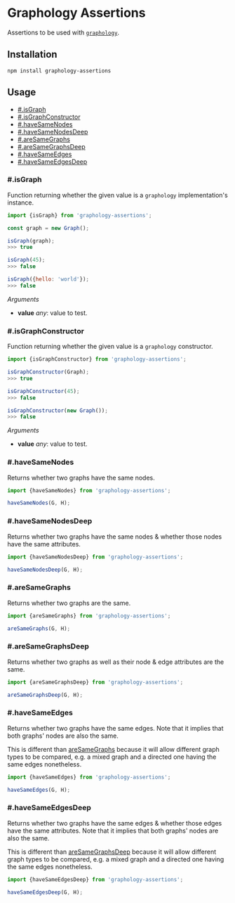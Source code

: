 # Graphology Assertions

Assertions to be used with [`graphology`](https://graphology.github.io).

## Installation

```
npm install graphology-assertions
```

## Usage

- [#.isGraph](#isgraph)
- [#.isGraphConstructor](#isgraphconstructor)
- [#.haveSameNodes](#hassamenodes)
- [#.haveSameNodesDeep](#hassamenodesdeep)
- [#.areSameGraphs](#issamegraph)
- [#.areSameGraphsDeep](#issamegraphdeep)
- [#.haveSameEdges](#havesameedges)
- [#.haveSameEdgesDeep](#havesameedgesdeep)

### #.isGraph

Function returning whether the given value is a `graphology` implementation's instance.

```js
import {isGraph} from 'graphology-assertions';

const graph = new Graph();

isGraph(graph);
>>> true

isGraph(45);
>>> false

isGraph({hello: 'world'});
>>> false
```

_Arguments_

- **value** _any_: value to test.

### #.isGraphConstructor

Function returning whether the given value is a `graphology` constructor.

```js
import {isGraphConstructor} from 'graphology-assertions';

isGraphConstructor(Graph);
>>> true

isGraphConstructor(45);
>>> false

isGraphConstructor(new Graph());
>>> false
```

_Arguments_

- **value** _any_: value to test.

### #.haveSameNodes

Returns whether two graphs have the same nodes.

```js
import {haveSameNodes} from 'graphology-assertions';

haveSameNodes(G, H);
```

### #.haveSameNodesDeep

Returns whether two graphs have the same nodes & whether those nodes have the same attributes.

```js
import {haveSameNodesDeep} from 'graphology-assertions';

haveSameNodesDeep(G, H);
```

### #.areSameGraphs

Returns whether two graphs are the same.

```js
import {areSameGraphs} from 'graphology-assertions';

areSameGraphs(G, H);
```

### #.areSameGraphsDeep

Returns whether two graphs as well as their node & edge attributes are the same.

```js
import {areSameGraphsDeep} from 'graphology-assertions';

areSameGraphsDeep(G, H);
```

### #.haveSameEdges

Returns whether two graphs have the same edges. Note that it implies that both graphs' nodes are also the same.

This is different than [areSameGraphs](#aresamegraphs) because it will allow different graph types to be compared, e.g. a mixed graph and a directed one having the same edges nonetheless.

```js
import {haveSameEdges} from 'graphology-assertions';

haveSameEdges(G, H);
```

### #.haveSameEdgesDeep

Returns whether two graphs have the same edges & whether those edges have the same attributes. Note that it implies that both graphs' nodes are also the same.

This is different than [areSameGraphsDeep](#aresamegraphsdeep) because it will allow different graph types to be compared, e.g. a mixed graph and a directed one having the same edges nonetheless.

```js
import {haveSameEdgesDeep} from 'graphology-assertions';

haveSameEdgesDeep(G, H);
```

